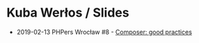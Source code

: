 # Kuba Werłos / Slides

- 2019-02-13 PHPers Wrocław #8 - [Composer: good practices](2019-02-13_PHPers_Wroclaw_Composer_good_practices.pdf)
